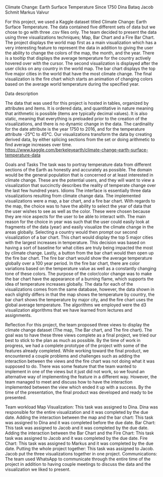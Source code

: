 Climate Change: Earth Surface Temperature Since 1750
Dina Bataq
Jacob Schmit
Markus Valvur

For this project, we used a Kaggle dataset titled Climate Change: Earth Surface Temperature. The data contained five different sets of data but we chose to go with three .csv files only. The team decided to present the data using three visualizations techniques; Map, Bar Chart and a Fire Bar Chart. The project displays the world map first as a main visualization which has a very interesting feature to represent the data in addition to giving the user the ability to change the colors of the map, the month, and the year. There is a tooltip that displays the average temperature for the country actively hovered over with the cursor. The second visualization is displayed after the user clicks on any country in the world map. The bar chart displays the top five major cities in the world that have the most climate change. The final visualization is the fire chart which starts an animation of changing colors based on the average world temperature during the specified year.

Data description

The data that was used for this project is hosted in tables, organized by attributes and items. It is ordered data, and quantitative in nature meaning that arithmetic is possible (items are typically decimal values). It is also static, meaning that everything is preloaded prior to the creation of the visualizations, and there is no dynamic change in the data. The cardinality for the date attribute is the year 1750 to 2016, and for the temperature attribute -25℃ to 45℃. Our visualizations transform the data by creating derived data, by either splicing sections from the set or doing arithmetic to find average increases over time.
https://www.kaggle.com/berkeleyearth/climate-change-earth-surface-temperature-data

Goals and Tasks
The task was to portray temperature data from different sections of the Earth as honestly and accurately as possible. The domain would be the general population that is concerned or at least interested in climate change. These are the potential users, and they will want to view a visualization that succinctly describes the reality of temperate change over the last few hundred years.
Idioms
The interface is essentially three data visualizations resulting from climate change data. The implemented visualizations were a map, a bar chart, and a fire bar chart. With regards to the map, the choice was to have the ability to select the year of data that the user wishes to see as well as the color. These were chosen because they are nice aspects for the user to be able to interact with. The main reason for the choice in year was such that the user could easily look at fragments of the data (year) and easily visualize the climate change in the areas globally. Selecting a country would then prompt our second visualization of a bar chart. This chart would display the top 5 major cities with the largest increases in temperature. This decision was based on having a sort of baseline for what cities are truly being impacted the most by climate change. Lastly, a button from the bar chart would then open up the fire bar chart. The fire bar chart would show the average temperature globally over a 100 year period. In the fire bar chart, there are color variations based on the temperature value as well as a constantly changing tone of these colors. The purpose of the color/color change was to make the bar chart have the appearance of a burning flame, which supports the idea of temperature increases globally. The data for each of the visualizations comes from the same database, however, the data shown in each slightly differs in that the map shows the temperature by country, the bar chart shows the temperature by major city, and the fire chart uses the global average temperature. The algorithms we employed were the d3 visualization algorithms that we have learned from lectures and assignments.

Reflection
For this project, the team proposed three views to display the climate change dataset (The map, The Bar chart, and The fire chart). The goal  was to have these three views complete as a final project, we tried our best to stick to the plan as much as possible. By the time of work in progress, we had a complete prototype of the project with some of the features already completed. While working toward the final product, we encountered a couple problems and challenges such as adding the interaction between the views and the fire chart was not doing what it was supposed to do. There was some feature that the team wanted to implement in one of the views but it just did not work, so we found an alternative way of implementing the feature in a different way. However,  the team managed to meet and discuss how to have the interaction implemented between the view which ended it up with a success. By the time of the presentation, the final product was developed and ready to be presented. 

Team workload
Map Visualization: This task was assigned to Dina. Dina was responsible for the entire visualization and it was completed by the due date. 
Adding the interaction between the map and the bar chart: This task was assigned to Dina and it was completed before the due date.
Bar Chart: This task was assigned to Jacob and it was completed by the due date.
Adding the interaction between the Bar Chart and the Fire Chart: This task task was assigned to Jacob and it was completed by the due date.
Fire Chart: This task was assigned to Markus and it was completed by the due date.
Putting the whole project together: This task was assigned to Jacob. Jacob put the three visualizations together in one project. 
Communications: The team used WhatsApp to communicate through the entire time of the project in addition to having couple meetings to discuss the data and the visualization we liked to present.
